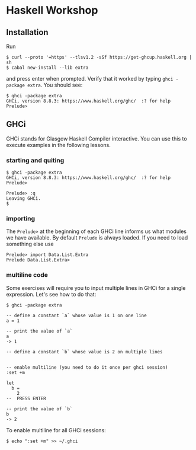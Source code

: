 # Haskell Workshop

## Installation

Run

```
$ curl --proto '=https' --tlsv1.2 -sSf https://get-ghcup.haskell.org | sh
$ cabal new-install --lib extra
```

and press enter when prompted.
Verify that it worked by typing `ghci -package extra`. You should see:

```
$ ghci -package extra
GHCi, version 8.8.3: https://www.haskell.org/ghc/  :? for help
Prelude>
```

## GHCi

GHCi stands for Glasgow Haskell Compiler interactive. You can use this to execute examples in the following lessons.

### starting and quiting

```
$ ghci -package extra
GHCi, version 8.8.3: https://www.haskell.org/ghc/  :? for help
Prelude>
```

```
Prelude> :q
Leaving GHCi.
$
```

### importing

The `Prelude>` at the beginning of each GHCi line informs us what modules we have available. By default `Prelude` is always loaded. If you need to load something else use

```
Prelude> import Data.List.Extra
Prelude Data.List.Extra>
```

### multiline code

Some exercises will require you to input multiple lines in GHCi for a single expression. Let's see how to do that:

```
$ ghci -package extra

-- define a constant `a` whose value is 1 on one line
a = 1

-- print the value of `a`
a
-> 1

-- define a constant `b` whose value is 2 on multiple lines


-- enable multiline (you need to do it once per ghci session)
:set +m

let
  b =
    2
--  PRESS ENTER

-- print the value of `b`
b
-> 2
```

To enable multiline for all GHCi sessions:
```
$ echo ":set +m" >> ~/.ghci
```

